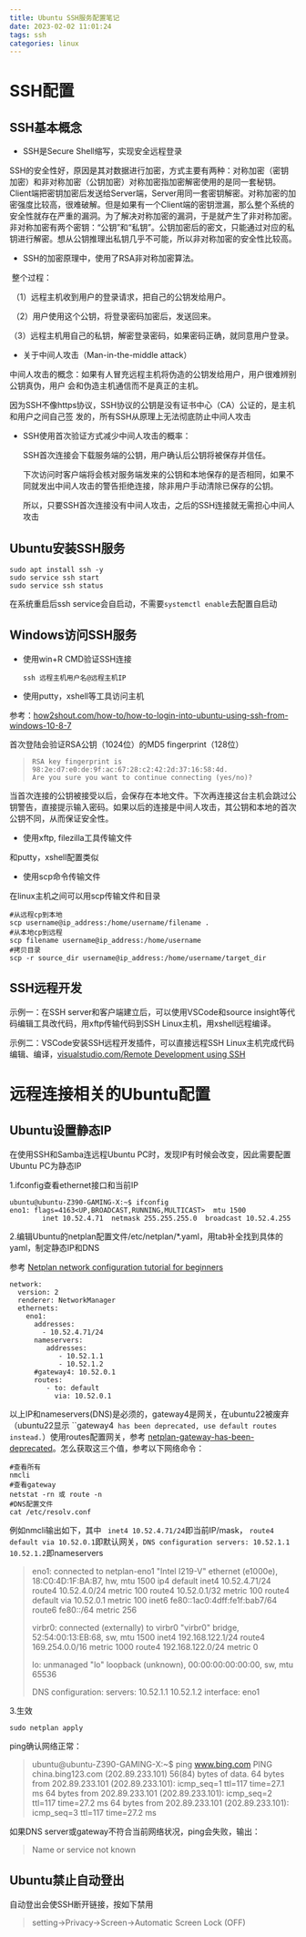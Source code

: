 ```yaml
---
title: Ubuntu SSH服务配置笔记
date: 2023-02-02 11:01:24
tags: ssh
categories: linux
---
```


# SSH配置

## SSH基本概念

- SSH是Secure Shell缩写，实现安全远程登录

​	SSH的安全性好，原因是其对数据进行加密，方式主要有两种：对称加密（密钥加密）和非对称加密（公钥加密）
​	对称加密指加密解密使用的是同一套秘钥。Client端把密钥加密后发送给Server端，Server用同一套密钥解密。对称加密的加密强度比较高，很难破解。但是如果有一个Client端的密钥泄漏，那么整个系统的安全性就存在严重的漏洞。
​	为了解决对称加密的漏洞，于是就产生了非对称加密。
​	非对称加密有两个密钥：“公钥”和“私钥”。公钥加密后的密文，只能通过对应的私钥进行解密。想从公钥推理出私钥几乎不可能，所以非对称加密的安全性比较高。

- SSH的加密原理中，使用了RSA非对称加密算法。

​	整个过程：

​	（1）远程主机收到用户的登录请求，把自己的公钥发给用户。

​	（2）用户使用这个公钥，将登录密码加密后，发送回来。

​	（3）远程主机用自己的私钥，解密登录密码，如果密码正确，就同意用户登录。

- 关于中间人攻击（Man-in-the-middle attack）

​	中间人攻击的概念：如果有人冒充远程主机将伪造的公钥发给用户，用户很难辨别公钥真伪，用户	会和伪造主机通信而不是真正的主机。

​	因为SSH不像https协议，SSH协议的公钥是没有证书中心（CA）公证的，是主机和用户之间自己签	发的，所有SSH从原理上无法彻底防止中间人攻击

- SSH使用首次验证方式减少中间人攻击的概率：

  SSH首次连接会下载服务端的公钥，用户确认后公钥将被保存并信任。

  下次访问时客户端将会核对服务端发来的公钥和本地保存的是否相同，如果不同就发出中间人攻击的警告拒绝连接，除非用户手动清除已保存的公钥。

  所以，只要SSH首次连接没有中间人攻击，之后的SSH连接就无需担心中间人攻击



## Ubuntu安装SSH服务

```
sudo apt install ssh -y
sudo service ssh start
sudo service ssh status
```

在系统重启后ssh service会自启动，不需要`systemctl enable`去配置自启动

## Windows访问SSH服务

- 使用win+R CMD验证SSH连接

  ```
  ssh 远程主机用户名@远程主机IP
  ```

- 使用putty，xshell等工具访问主机

参考：[how2shout.com/how-to/how-to-login-into-ubuntu-using-ssh-from-windows-10-8-7](https://www.how2shout.com/how-to/how-to-login-into-ubuntu-using-ssh-from-windows-10-8-7.html#:~:text=How%20do%20I%20SSH%20into%20Ubuntu%20from%20Windows%3F,to%20Ubuntu%20server%20via%20Putty%20SSH%20client%20)

首次登陆会验证RSA公钥（1024位）的MD5 fingerprint（128位）

> ```text
> RSA key fingerprint is 98:2e:d7:e0:de:9f:ac:67:28:c2:42:2d:37:16:58:4d.
> Are you sure you want to continue connecting (yes/no)?
> ```

当首次连接的公钥被接受以后，会保存在本地文件。下次再连接这台主机会跳过公钥警告，直接提示输入密码。如果以后的连接是中间人攻击，其公钥和本地的首次公钥不同，从而保证安全性。

- 使用xftp, filezilla工具传输文件

和putty，xshell配置类似

- 使用scp命令传输文件

在linux主机之间可以用scp传输文件和目录

```
#从远程cp到本地
scp username@ip_address:/home/username/filename .
#从本地cp到远程
scp filename username@ip_address:/home/username
#拷贝目录
scp -r source_dir username@ip_address:/home/username/target_dir
```

## SSH远程开发

示例一：在SSH server和客户端建立后，可以使用VSCode和source insight等代码编辑工具改代码，用xftp传输代码到SSH Linux主机，用xshell远程编译。

示例二：VSCode安装SSH远程开发插件，可以直接远程SSH Linux主机完成代码编辑、编译，[visualstudio.com/Remote Development using SSH](https://www.how2shout.com/how-to/how-to-login-into-ubuntu-using-ssh-from-windows-10-8-7.html#:~:text=How%20do%20I%20SSH%20into%20Ubuntu%20from%20Windows%3F,to%20Ubuntu%20server%20via%20Putty%20SSH%20client%20)

# 远程连接相关的Ubuntu配置

## Ubuntu设置静态IP

在使用SSH和Samba连远程Ubuntu PC时，发现IP有时候会改变，因此需要配置Ubuntu PC为静态IP

1.ifconfig查看ethernet接口和当前IP

```
ubuntu@ubuntu-Z390-GAMING-X:~$ ifconfig
eno1: flags=4163<UP,BROADCAST,RUNNING,MULTICAST>  mtu 1500
        inet 10.52.4.71  netmask 255.255.255.0  broadcast 10.52.4.255
```

2.编辑Ubuntu的netplan配置文件/etc/netplan/*.yaml，用tab补全找到具体的yaml，制定静态IP和DNS

参考 [Netplan network configuration tutorial for beginners](https://linuxconfig.org/netplan-network-configuration-tutorial-for-beginners)

```
network:
  version: 2
  renderer: NetworkManager
  ethernets:
    eno1:
      addresses:
        - 10.52.4.71/24
      nameservers:
         addresses:
            - 10.52.1.1
            - 10.52.1.2
      #gateway4: 10.52.0.1
      routes:
         - to: default
           via: 10.52.0.1
```

以上IP和nameservers(DNS)是必须的，gateway4是网关，在ubuntu22被废弃（ubuntu22显示 ``gateway4` has been deprecated, use default routes instead.`）使用routes配置网关，参考 [netplan-gateway-has-been-deprecated](https://askubuntu.com/questions/1410750/netplan-gateway-has-been-deprecated)。怎么获取这三个值，参考以下网络命令：

```
#查看所有
nmcli
#查看gateway
netstat -rn 或 route -n
#DNS配置文件
cat /etc/resolv.conf
```

例如nmcli输出如下，其中 ` inet4 10.52.4.71/24`即当前IP/mask， `route4 default via 10.52.0.1`即默认网关，`DNS configuration servers: 10.52.1.1 10.52.1.2`即nameservers

> eno1: connected to netplan-eno1
>         "Intel I219-V"
>         ethernet (e1000e), 18:C0:4D:1F:BA:B7, hw, mtu 1500
>         ip4 default
>         inet4 10.52.4.71/24
>         route4 10.52.4.0/24 metric 100
>         route4 10.52.0.1/32 metric 100
>         route4 default via 10.52.0.1 metric 100
>         inet6 fe80::1ac0:4dff:fe1f:bab7/64
>         route6 fe80::/64 metric 256
>
> virbr0: connected (externally) to virbr0
>         "virbr0"
>         bridge, 52:54:00:13:EB:68, sw, mtu 1500
>         inet4 192.168.122.1/24
>         route4 169.254.0.0/16 metric 1000
>         route4 192.168.122.0/24 metric 0
>
> lo: unmanaged
>         "lo"
>         loopback (unknown), 00:00:00:00:00:00, sw, mtu 65536
>
> DNS configuration:
>         servers: 10.52.1.1 10.52.1.2
>         interface: eno1

3.生效

```
sudo netplan apply
```

ping确认网络正常：

> ubuntu@ubuntu-Z390-GAMING-X:~$ ping www.bing.com
> PING china.bing123.com (202.89.233.101) 56(84) bytes of data.
> 64 bytes from 202.89.233.101 (202.89.233.101): icmp_seq=1 ttl=117 time=27.1 ms
> 64 bytes from 202.89.233.101 (202.89.233.101): icmp_seq=2 ttl=117 time=27.2 ms
> 64 bytes from 202.89.233.101 (202.89.233.101): icmp_seq=3 ttl=117 time=27.2 ms

如果DNS server或gateway不符合当前网络状况，ping会失败，输出：

> Name or service not known

## Ubuntu禁止自动登出

自动登出会使SSH断开链接，按如下禁用

> setting->Privacy->Screen->Automatic Screen Lock (OFF)

